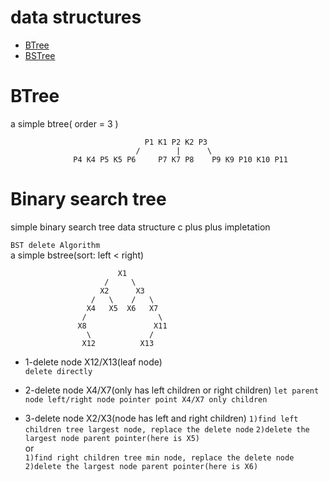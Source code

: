 # data structures
* [BTree](#btree)
* [BSTree](#bstree)

# <a name="btree"/>BTree
a simple btree( order = 3 )
```
                              P1 K1 P2 K2 P3
                            /        |      \
              P4 K4 P5 K5 P6     P7 K7 P8    P9 K9 P10 K10 P11
```

# <a name="bstree"/>Binary search tree
simple binary search tree data structure c plus plus impletation

`BST delete Algorithm`  
a simple bstree(sort: left < right)  
```  
                        X1
                     /     \
                    X2      X3
                  /   \    /   \
                 X4   X5  X6   X7
                /                \
               X8               X11
                 \             /
                X12          X13
``` 
* 1-delete node X12/X13(leaf node)  
`delete directly`
     
* 2-delete node X4/X7(only has left children or right children)
`let parent node left/right node pointer point X4/X7 only children`

* 3-delete node X2/X3(node has left and right children)
`1)find left children tree largest node, replace the delete node`
`2)delete the largest node parent pointer(here is X5)`  
or  
`1)find right children tree min node, replace the delete node`
`2)delete the largest node parent pointer(here is X6)`  
```
